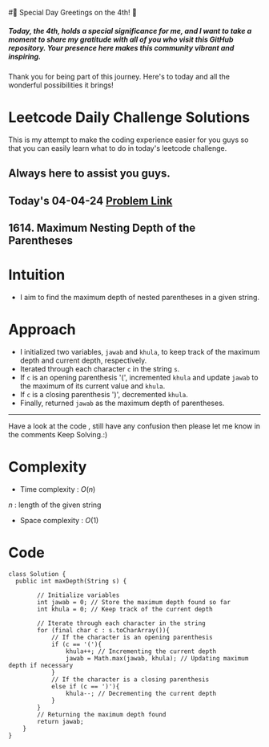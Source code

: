 #🎉 Special Day Greetings on the 4th! 🎉

##### Today, the 4th, holds a special significance for me, and I want to take a moment to share my gratitude with all of you who visit this GitHub repository. Your presence here makes this community vibrant and inspiring.

Thank you for being part of this journey. Here's to today and all the wonderful possibilities it brings!

# Leetcode Daily Challenge Solutions

This is my attempt to make the coding experience easier for you guys so that you can easily learn what to do in today's leetcode challenge.

## Always here to assist you guys.

## Today's 04-04-24 [Problem Link](https://leetcode.com/problems/maximum-nesting-depth-of-the-parentheses/description/?envType=daily-question&envId=2024-04-04)
## 1614. Maximum Nesting Depth of the Parentheses

# Intuition
<!-- Describe your first thoughts on how to solve this problem. -->
- I aim to find the maximum depth of nested parentheses in a given string.
# Approach
<!-- Describe your approach to solving the problem. -->
   - I initialized two variables, `jawab` and `khula`, to keep track of the maximum depth and current depth, respectively.
   - Iterated through each character `c` in the string `s`.
   - If `c` is an opening parenthesis '(', incremented `khula` and update `jawab` to the maximum of its current value and `khula`.
   - If `c` is a closing parenthesis ')', decremented `khula`.
   - Finally, returned `jawab` as the maximum depth of parentheses.

--- 
Have a look at the code , still have any confusion then please let me know in the comments
Keep Solving.:)
# Complexity
- Time complexity : $O(n)$
<!-- Add your time complexity here, e.g. $$O(n)$$ -->
$n$ : length of the given string
- Space complexity : $O(1)$
<!-- Add your space complexity here, e.g. $$O(n)$$ -->

# Code
```
class Solution {
  public int maxDepth(String s) {
    
        // Initialize variables
        int jawab = 0; // Store the maximum depth found so far
        int khula = 0; // Keep track of the current depth

        // Iterate through each character in the string
        for (final char c : s.toCharArray()){
            // If the character is an opening parenthesis
            if (c == '('){
                khula++; // Incrementing the current depth
                jawab = Math.max(jawab, khula); // Updating maximum depth if necessary
            }
            // If the character is a closing parenthesis
            else if (c == ')'){
                khula--; // Decrementing the current depth
            }
        }
        // Returning the maximum depth found
        return jawab;
    }
}
```